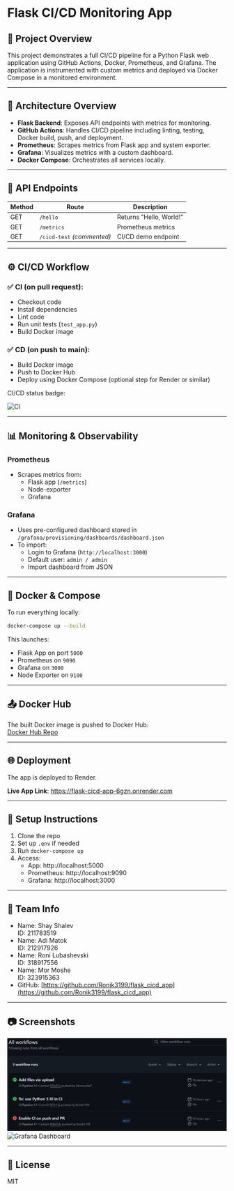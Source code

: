 
# Flask CI/CD Monitoring App

## 📌 Project Overview

This project demonstrates a full CI/CD pipeline for a Python Flask web application using GitHub Actions, Docker, Prometheus, and Grafana. The application is instrumented with custom metrics and deployed via Docker Compose in a monitored environment.

---

## 🚀 Architecture Overview

- **Flask Backend**: Exposes API endpoints with metrics for monitoring.
- **GitHub Actions**: Handles CI/CD pipeline including linting, testing, Docker build, push, and deployment.
- **Prometheus**: Scrapes metrics from Flask app and system exporter.
- **Grafana**: Visualizes metrics with a custom dashboard.
- **Docker Compose**: Orchestrates all services locally.

---

## 🧪 API Endpoints

| Method | Route         | Description             |
|--------|---------------|-------------------------|
| GET    | `/hello`      | Returns "Hello, World!" |
| GET    | `/metrics`    | Prometheus metrics      |
| GET    | `/cicd-test` *(commented)* | CI/CD demo endpoint |

---

## ⚙️ CI/CD Workflow

### ✅ CI (on pull request):

- Checkout code
- Install dependencies
- Lint code
- Run unit tests (`test_app.py`)
- Build Docker image

### ✅ CD (on push to main):

- Build Docker image
- Push to Docker Hub
- Deploy using Docker Compose (optional step for Render or similar)

CI/CD status badge:

![CI](https://github.com/shayshalevv/flask_cicd_app/actions/workflows/ci.yml/badge.svg)

---

## 📊 Monitoring & Observability

### Prometheus
- Scrapes metrics from:
  - Flask app (`/metrics`)
  - Node-exporter
  - Grafana

### Grafana
- Uses pre-configured dashboard stored in `/grafana/provisioning/dashboards/dashboard.json`
- To import:
  - Login to Grafana (`http://localhost:3000`)
  - Default user: `admin / admin`
  - Import dashboard from JSON

---

## 🐳 Docker & Compose

To run everything locally:

```bash
docker-compose up --build
```

This launches:
- Flask App on port `5000`
- Prometheus on `9090`
- Grafana on `3000`
- Node Exporter on `9100`

---

## 📤 Docker Hub

The built Docker image is pushed to Docker Hub:  
[Docker Hub Repo](https://hub.docker.com/r/mormoshe7/flask-cicd-app)

---

## 🌐 Deployment

The app is deployed to Render.

**Live App Link**: https://flask-cicd-app-6gzn.onrender.com

---

## 📎 Setup Instructions

1. Clone the repo
2. Set up `.env` if needed
3. Run `docker-compose up`
4. Access:
   - App: http://localhost:5000
   - Prometheus: http://localhost:9090
   - Grafana: http://localhost:3000

---

## 👥 Team Info

- Name: Shay Shalev  
  ID: 211783519  
- Name: Adi Matok  
  ID: 212917926  
- Name: Roni Lubashevski  
  ID: 318917556  
- Name: Mor Moshe  
  ID: 323915363  
- GitHub: [https://github.com/Ronik3199/flask_cicd_app](https://github.com/Ronik3199/flask_cicd_app)

---

## 📷 Screenshots

![GitHub Actions Running](screenshots/github-actions.png)  
![Grafana Dashboard](screenshots/grafana-dashboard.png)

---

## 📝 License

MIT
